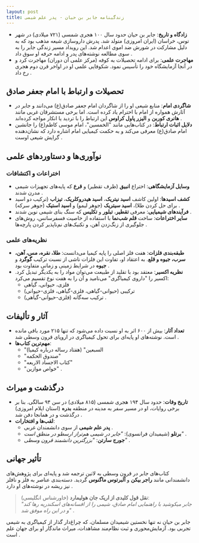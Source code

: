 ```yaml
---
layout: post
title: زندگینامه جابر بن حیان - پدر علم شیمی
---
```


- **زادگاه و تاریخ**: جابر بن حیان حدود سال ۱۰۰ هجری شمسی (۷۲۱ میلادی) در شهر توس، خراسان (ایران امروزی) متولد شد. پدرش داروسازی شیعه مذهب بود که به دلیل مشارکت در شورش ضد اموی اعدام شد. این رویداد مسیر زندگی جابر را به سوی مطالعه نوشته‌های پدر و ادامه حرفه او سوق داد .
- **مهاجرت علمی**: برای ادامه تحصیلات به کوفه (مرکز علمی آن دوران) مهاجرت کرد و در آنجا آزمایشگاه خود را تأسیس نمود. شکوفایی علمی او در اواخر قرن دوم هجری رخ داد .

## تحصیلات و ارتباط با امام جعفر صادق
- **شاگردی امام**: منابع شیعی او را از شاگردان امام جعفر صادق(ع) می‌دانند و جابر در آثارش همواره از امام با احترام یاد کرده است. اما برخی مستشرقان غربی مانند **هانری کوربن** و **الیزر پاول کراوس** این ارتباط را با تردید یا انکار مواجه کرده‌اند .
- **دلایل اثبات ارتباط**: در کتاب‌هایی مانند "الخمسین"، امام موسی کاظم(ع) را جانشین امام صادق(ع) معرفی می‌کند و به حکمت کیمیایی امام اشاره دارد که نشان‌دهنده گرایش شیعی اوست .

## نوآوری‌ها و دستاوردهای علمی
### اختراعات و اکتشافات
- **وسایل آزمایشگاهی**: اختراع **انبیق** (ظرف تقطیر) و **قرع** که پایه‌های تجهیزات شیمی مدرن شدند .
- **کشف اسیدها**: اولین کاشف **اسید نیتریک**، **اسید هیدروکلریک**، **تیزاب** (ترکیب دو اسید برای حل کردن طلا)، **اسید سیتریک** (جوهر لیمو) و **اسید استیک** (جوهر سرکه) .
- **فرآیندهای شیمیایی**: معرفی **تقطیر**، **تبلور** و **تکلیس** که سنگ بنای شیمی نوین شدند .
- **سایر اختراعات**: ساخت **قلم شب‌نما** با استفاده از خاصیت فسفرسانس، روش‌های جلوگیری از زنگ‌زدن آهن، و تکنیک‌های نم‌ناپذیر کردن پارچه‌ها .

### نظریه‌های علمی
- **طبقه‌بندی فلزات**: هفت فلز اصلی را پایه کیمیا می‌دانست: **طلا، نقره، مس، آهن، سرب، جیوه و قلع**. به اعتقاد او، تفاوت این فلزات ناشی از نسبت ترکیب **گوگرد** و **جیوه** در شرایط زمینی و زمانی متفاوت بود .
- **نظریه اکسیر**: معتقد بود با تقلید از طبیعت می‌توان مواد را به یکدیگر تبدیل کرد. اکسیر را "داروی کیمیاگری" می‌نامید و آن را به هفت نوع تقسیم می‌کرد:  
  - فلزی، حیوانی، گیاهی  
  - ترکیبی (حیوانی-گیاهی، فلزی-گیاهی، فلزی-حیوانی)  
  - ترکیب سه‌گانه (فلزی-حیوانی-گیاهی) .

## آثار و تألیفات
- **تعداد آثار**: بیش از ۶۰۰ اثر به او نسبت داده می‌شود که تنها ۲۱۵ مورد باقی مانده است. نوشته‌های او پایه‌ای برای تحول کیمیاگری در اروپای قرون وسطی شد .
- **مهم‌ترین کتاب‌ها**:  
  - "السبعین" (هفتاد رساله درباره کیمیا)  
  - "صندوق الحکمه"  
  - "کتاب الاجساد الاربعه"  
  - "خواص موازین" .

## درگذشت و میراث
- **تاریخ وفات**: حدود سال ۱۹۴ هجری شمسی (۸۱۵ میلادی) در سن ۹۴ سالگی. بنا بر برخی روایات، او در مسیر سفر به مدینه در منطقه **بدره** (استان ایلام امروزی) درگذشت و در همانجا دفن شد .
- **لقب‌ها و افتخارات**:  
  - **پدر علم شیمی** از سوی دانشمندان غربی .  
  - **برتلو** (شیمیدان فرانسوی): _"جابر در شیمی هم‌تراز ارسطو در منطق است"_ .  
  - **جورج سارتن**: _"بزرگترین دانشمند قرون وسطی"_ .

## تأثیر جهانی
کتاب‌های جابر در قرون وسطی به لاتین ترجمه شد و پایه‌ای برای پژوهش‌های دانشمندانی مانند **راجر بیکن** و **آلبرتوس ماگنوس** گردید. دسته‌بندی عناصر به فلز و نافلز نیز ریشه در نوشته‌های او دارد .

> **نقل قول کلیدی از اریک جان هولیمارد** (خاورشناس انگلیسی):  
> _"جابر میکوشید با راهنمایی امام صادق، شیمی را از افسانه‌های اسکندریه رها کند و در این راه موفق شد"_ .

جابر بن حیان نه تنها نخستین شیمیدان مسلمان، که چراغ‌دار گذار از کیمیاگری به شیمی تجربی بود. آزمایش‌محوری و ثبت نظام‌مند مشاهدات، میراث ماندگار او برای جهان علم است .
